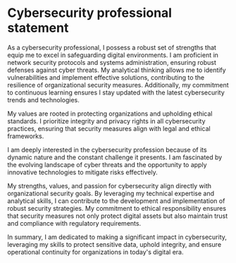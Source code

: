 # Cybersecurity professional statement

As a cybersecurity professional, I possess a robust set of strengths that equip me to excel in safeguarding digital environments. I am proficient in network security protocols and systems administration, ensuring robust defenses against cyber threats. My analytical thinking allows me to identify vulnerabilities and implement effective solutions, contributing to the resilience of organizational security measures. Additionally, my commitment to continuous learning ensures I stay updated with the latest cybersecurity trends and technologies.

My values are rooted in protecting organizations and upholding ethical standards. I prioritize integrity and privacy rights in all cybersecurity practices, ensuring that security measures align with legal and ethical frameworks.

I am deeply interested in the cybersecurity profession because of its dynamic nature and the constant challenge it presents. I am fascinated by the evolving landscape of cyber threats and the opportunity to apply innovative technologies to mitigate risks effectively.

My strengths, values, and passion for cybersecurity align directly with organizational security goals. By leveraging my technical expertise and analytical skills, I can contribute to the development and implementation of robust security strategies. My commitment to ethical responsibility ensures that security measures not only protect digital assets but also maintain trust and compliance with regulatory requirements.

In summary, I am dedicated to making a significant impact in cybersecurity, leveraging my skills to protect sensitive data, uphold integrity, and ensure operational continuity for organizations in today's digital era.
